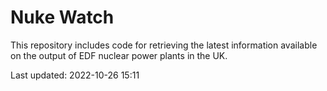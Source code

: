 # Nuke Watch

This repository includes code for retrieving the latest information available on the output of EDF nuclear power plants in the UK.

Last updated: 2022-10-26 15:11